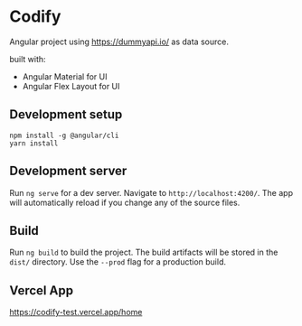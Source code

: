 # Codify

Angular project using https://dummyapi.io/ as data source.

built with:
- Angular Material for UI
- Angular Flex Layout for UI

## Development setup
```
npm install -g @angular/cli
yarn install
```

## Development server

Run `ng serve` for a dev server. Navigate to `http://localhost:4200/`. The app will automatically reload if you change any of the source files.

## Build

Run `ng build` to build the project. The build artifacts will be stored in the `dist/` directory. Use the `--prod` flag for a production build.

## Vercel App

https://codify-test.vercel.app/home
